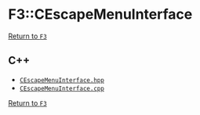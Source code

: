 # F3::CEscapeMenuInterface

[Return to `F3`](/docs/F3.md)

## C++

- [`CEscapeMenuInterface.hpp`](/c++/include/CEscapeMenuInterface.hpp)
- [`CEscapeMenuInterface.cpp`](/c++/source/CEscapeMenuInterface.cpp)

[Return to `F3`](/docs/F3.md)